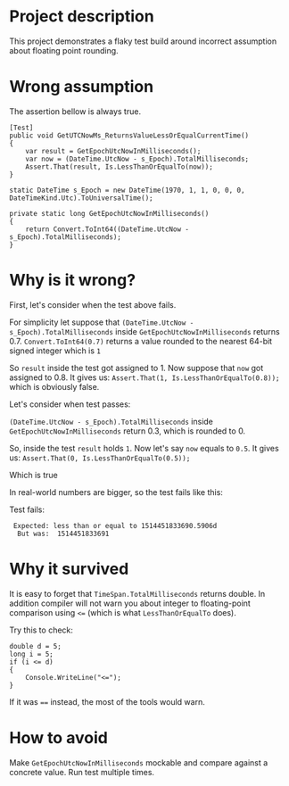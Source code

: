 # Project description

This project demonstrates a flaky test build around incorrect assumption about floating point rounding.

# Wrong assumption

The assertion bellow is always true.

```
[Test]
public void GetUTCNowMs_ReturnsValueLessOrEqualCurrentTime()
{
    var result = GetEpochUtcNowInMilliseconds();
    var now = (DateTime.UtcNow - s_Epoch).TotalMilliseconds;
    Assert.That(result, Is.LessThanOrEqualTo(now));
}

static DateTime s_Epoch = new DateTime(1970, 1, 1, 0, 0, 0, DateTimeKind.Utc).ToUniversalTime();

private static long GetEpochUtcNowInMilliseconds()
{
    return Convert.ToInt64((DateTime.UtcNow - s_Epoch).TotalMilliseconds);
}
```

# Why is it wrong?

First, let's consider when the test above fails.

For simplicity let suppose that `(DateTime.UtcNow - s_Epoch).TotalMilliseconds` 
inside `GetEpochUtcNowInMilliseconds` returns 0.7. `Convert.ToInt64(0.7)` returns a value rounded to the 
nearest 64-bit signed integer which is `1` 

So `result` inside the test got assigned to 1. Now suppose that `now` got assigned to 0.8. It gives us: 
`Assert.That(1, Is.LessThanOrEqualTo(0.8));`
which is obviously false.

Let's consider when test passes:

`(DateTime.UtcNow - s_Epoch).TotalMilliseconds` inside `GetEpochUtcNowInMilliseconds` return 0.3, 
which is rounded to 0.

So, inside the test `result` holds `1`. Now let's say `now` equals to `0.5`. It gives us:
`Assert.That(0, Is.LessThanOrEqualTo(0.5));`

Which is true

In real-world numbers are bigger, so the test fails like this:

Test fails:
```
 Expected: less than or equal to 1514451833690.5906d
  But was:  1514451833691
```


# Why it survived

It is easy to forget that `TimeSpan.TotalMilliseconds` returns double. In addition
compiler will not warn you about integer to floating-point comparison using `<=`
(which is what `LessThanOrEqualTo` does).

Try this to check:
```
double d = 5;
long i = 5;
if (i <= d)
{
    Console.WriteLine("<=");
}
```
If it was `==` instead, the most of the tools would warn.

# How to avoid

Make `GetEpochUtcNowInMilliseconds` mockable and compare against a concrete value.
Run test multiple times.





